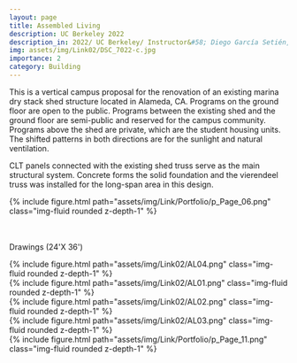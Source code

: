 ```yaml
---
layout: page
title: Assembled Living
description: UC Berkeley 2022
description_in: 2022/ UC Berkeley/ Instructor&#58; Diego García Setién, Rodrigo Rubio Cuadrado
img: assets/img/Link02/DSC_7022-c.jpg
importance: 2
category: Building
---
```


This is a vertical campus proposal for the renovation of an existing marina dry
stack shed structure located in Alameda, CA. Programs on the ground floor are
open to the public. Programs between the existing shed and the ground floor
are semi-public and reserved for the campus community. Programs above the
shed are private, which are the student housing units. The shifted patterns in
both directions are for the sunlight and natural ventilation.

CLT panels connected with the existing shed truss serve as the main structural
system. Concrete forms the solid foundation and the vierendeel truss was
installed for the long-span area in this design.

<div class="row">
    <div class="col-sm mt-3 mt-md-0">
        {% include figure.html path="assets/img/Link/Portfolio/p_Page_06.png" class="img-fluid rounded z-depth-1" %}
    </div>
</div>

<br/><br/>
Drawings (24'X 36')

<div class="row">
    <div class="col-sm mt-3 mt-md-0">
        {% include figure.html path="assets/img/Link02/AL04.png" class="img-fluid rounded z-depth-1" %}
    </div>
</div>

<div class="row">
    <div class="col-sm mt-3 mt-md-0">
        {% include figure.html path="assets/img/Link02/AL01.png" class="img-fluid rounded z-depth-1" %}
    </div>
</div>

<div class="row">
    <div class="col-sm mt-3 mt-md-0">
        {% include figure.html path="assets/img/Link02/AL02.png" class="img-fluid rounded z-depth-1" %}
    </div>
</div>

<div class="row">
    <div class="col-sm mt-3 mt-md-0">
        {% include figure.html path="assets/img/Link02/AL03.png" class="img-fluid rounded z-depth-1" %}
    </div>
</div>


<div class="row">
    <div class="col-sm mt-3 mt-md-0">
        {% include figure.html path="assets/img/Link/Portfolio/p_Page_11.png" class="img-fluid rounded z-depth-1" %}
    </div>
</div>



